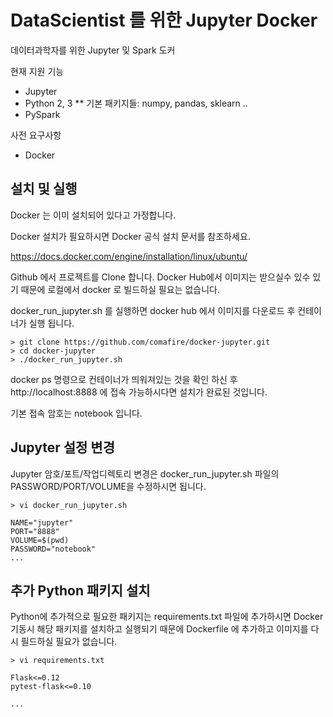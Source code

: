 # DataScientist 를 위한 Jupyter Docker 
데이터과학자를 위한 Jupyter 및 Spark 도커

현재 지원 기능 
* Jupyter
* Python 2, 3
** 기본 패키지들: numpy, pandas, sklearn ..
* PySpark

사전 요구사항
* Docker


## 설치 및 실행 

Docker 는 이미 설치되어 있다고 가정합니다.

Docker 설치가 필요하시면 Docker 공식 설치 문서를 참조하세요.

https://docs.docker.com/engine/installation/linux/ubuntu/

Github 에서 프로젝트를 Clone 합니다.
Docker Hub에서 이미지는 받으실수 있수 있기 때문에 로컬에서 docker 로 빌드하실 필요는 없습니다.

docker_run_jupyter.sh 를 실행하면 docker hub 에서 이미지를 다운로드 후 컨테이너가 실행 됩니다.

```
> git clone https://github.com/comafire/docker-jupyter.git
> cd docker-jupyter
> ./docker_run_jupyter.sh
``` 

docker ps 명령으로 컨테이너가 띄워져있는 것을 확인 하신 후
http://localhost:8888 에 접속 가능하시다면 설치가 완료된 것입니다.

기본 접속 암호는 notebook 입니다. 

## Jupyter 설정 변경 

Jupyter 암호/포트/작업디렉토리 변경은 docker_run_jupyter.sh 파일의 PASSWORD/PORT/VOLUME을 수정하시면 됩니다.

```
> vi docker_run_jupyter.sh

NAME="jupyter"
PORT="8888"
VOLUME=$(pwd)
PASSWORD="notebook"
...

``` 

## 추가 Python 패키지 설치

Python에 추가적으로 필요한 패키지는 requirements.txt 파일에 추가하시면 
Docker 기동시 해당 패키지를 설치하고 실행되기 때문에 Dockerfile 에 추가하고 이미지를
다시 필드하실 필요가 없습니다.

```
> vi requirements.txt

Flask<=0.12
pytest-flask<=0.10

...

```


